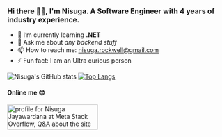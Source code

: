 ### Hi there 👋😀, I'm Nisuga. A Software Engineer with 4 years of industry experience. 



- 🌱 I’m currently learning **.NET**
- 💬 Ask me about _any backend stuff_
- 📫 How to reach me: nisuga.rockwell@gmail.com
- ⚡ Fun fact: I am an Ultra curious person

<!-- - 🔭 I’m currently working on a project  for **Leverage and Showcase** -->
<!-- - 👯 I’m looking to collaborate on **Prosodical audio enhancement** -->
<!-- - 🤔 I’m looking for help with **How to pitch an awesome software idea ?** -->
![Nisuga's GitHub stats](https://github-readme-stats.vercel.app/api?username=nisugaJ&show_icons=true&theme=dark)
[![Top Langs](https://github-readme-stats.vercel.app/api/top-langs/?username=anuraghazra&layout=compact)](https://github.com/anuraghazra/github-readme-stats)

#### Online me 😎
<a href="https://stackoverflow.com/users/10010326/nisuga-jayawardana"><img src="https://stackoverflow.com/users/flair/10010326.png" width="208" height="58" alt="profile for Nisuga Jayawardana at Meta Stack Overflow, Q&amp;A about the site for professional and enthusiast programmers" title="profile for Nisuga Jayawardana at Meta Stack Overflow, Q&amp;A about the site for professional and enthusiast programmers"></a>
